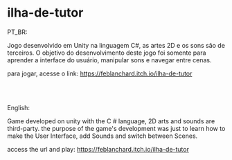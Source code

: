 # ilha-de-tutor

PT_BR:

Jogo desenvolvido em Unity na linguagem C#, as artes 2D e os sons são de terceiros.
O objetivo do desenvolvimento deste jogo foi somente para aprender a interface do usuário, manipular sons e navegar entre cenas.

para jogar, acesse o link: https://feblanchard.itch.io/ilha-de-tutor

<br></br>

English:

Game developed on unity with the C # language, 2D arts and sounds are third-party.
the purpose of the game's development was just to learn how to make the User Interface, add Sounds and switch between Scenes.

access the url and play: https://feblanchard.itch.io/ilha-de-tutor
